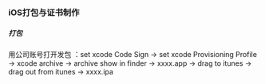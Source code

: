 ### iOS打包与证书制作


##### 打包

 用公司账号打开发包 ：set xcode Code Sign -> set xcode Provisioning Profile -> xcode archive -> archive show in finder -> xxxx.app -> drag to itunes -> drag out from itunes -> xxxx.ipa
 
 
 